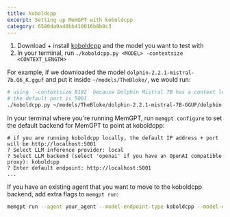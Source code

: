 ```yaml
---
title: koboldcpp 
excerpt: Setting up MemGPT with koboldcpp 
category: 6580da9a40bb410016b8b0c3 
---
```


1. Download + install [koboldcpp](https://github.com/LostRuins/koboldcpp/) and the model you want to test with
2. In your terminal, run `./koboldcpp.py <MODEL> -contextsize <CONTEXT_LENGTH>`

For example, if we downloaded the model `dolphin-2.2.1-mistral-7b.Q6_K.gguf` and put it inside `~/models/TheBloke/`, we would run:
```sh
# using `-contextsize 8192` because Dolphin Mistral 7B has a context length of 8000 (and koboldcpp wants specific intervals, 8192 is the closest)
# the default port is 5001
./koboldcpp.py ~/models/TheBloke/dolphin-2.2.1-mistral-7B-GGUF/dolphin-2.2.1-mistral-7b.Q6_K.gguf --contextsize 8192
```

In your terminal where you're running MemGPT, run `memgpt configure` to set the default backend for MemGPT to point at koboldcpp:
```
# if you are running koboldcpp locally, the default IP address + port will be http://localhost:5001
? Select LLM inference provider: local
? Select LLM backend (select 'openai' if you have an OpenAI compatible proxy): koboldcpp
? Enter default endpoint: http://localhost:5001
...
```

If you have an existing agent that you want to move to the koboldcpp backend, add extra flags to `memgpt run`:
```sh
memgpt run --agent your_agent --model-endpoint-type koboldcpp --model-endpoint http://localhost:5001
```